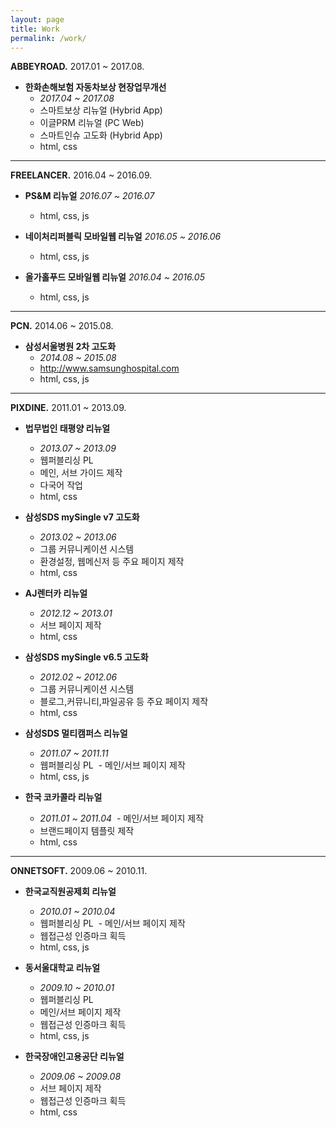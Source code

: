 ```yaml
---
layout: page
title: Work
permalink: /work/
---
```



**ABBEYROAD.** 2017.01 ~ 2017.08.

- **한화손해보험 자동차보상 현장업무개선**
  - *2017.04 ~ 2017.08*
  - 스마트보상 리뉴얼 (Hybrid App)
  - 이글PRM 리뉴얼 (PC Web)
  - 스마트인슈 고도화 (Hybrid App)
  - html, css


- - -


**FREELANCER.** 2016.04 ~ 2016.09.

- **PS&M 리뉴얼** *2016.07 ~ 2016.07*
  - html, css, js

- **네이처리퍼블릭 모바일웹 리뉴얼** *2016.05 ~ 2016.06*
  - html, css, js

- **올가홀푸드 모바일웹 리뉴얼** *2016.04 ~ 2016.05*
  - html, css, js


- - -


**PCN.** 2014.06 ~ 2015.08.

- **삼성서울병원 2차 고도화**
  - *2014.08  ~ 2015.08*
  - <http://www.samsunghospital.com>
  - html, css, js


- - -


**PIXDINE.** 2011.01 ~ 2013.09.

- **법무법인 태평양 리뉴얼**
  - *2013.07 ~ 2013.09*
  - 웹퍼블리싱 PL
  - 메인, 서브 가이드 제작
  - 다국어 작업
  - html, css

- **삼성SDS mySingle v7 고도화**
  - *2013.02 ~ 2013.06*
  - 그룹 커뮤니케이션 시스템
  - 환경설정, 웹메신저 등 주요 페이지 제작
  - html, css

- **AJ렌터카 리뉴얼**
  - *2012.12 ~ 2013.01*
  - 서브 페이지 제작
  - html, css

- **삼성SDS mySingle v6.5 고도화**
  - *2012.02 ~ 2012.06*
  - 그룹 커뮤니케이션 시스템
  - 블로그,커뮤니티,파일공유 등 주요 페이지 제작
  - html, css

- **삼성SDS 멀티캠퍼스 리뉴얼**
  - *2011.07 ~ 2011.11*
  - 웹퍼블리싱 PL
  - 메인/서브 페이지 제작
  - html, css, js

- **한국 코카콜라 리뉴얼**
  - *2011.01 ~ 2011.04*
  - 메인/서브 페이지 제작
  - 브랜드페이지 템플릿 제작
  - html, css


- - -


**ONNETSOFT.** 2009.06 ~ 2010.11.

- **한국교직원공제회 리뉴얼**
  - *2010.01 ~ 2010.04*
  - 웹퍼블리싱 PL
  - 메인/서브 페이지 제작
  - 웹접근성 인증마크 획득
  - html, css, js

- **동서울대학교 리뉴얼**
  - *2009.10 ~ 2010.01*
  - 웹퍼블리싱 PL
  - 메인/서브 페이지 제작
  - 웹접근성 인증마크 획득
  - html, css, js

- **한국장애인고용공단 리뉴얼**
  - *2009.06 ~ 2009.08*
  - 서브 페이지 제작
  - 웹접근성 인증마크 획득
  - html, css
